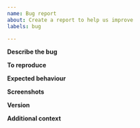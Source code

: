 ```yaml
---
name: Bug report
about: Create a report to help us improve
labels: bug

---
```


<!--
  ___ __  __ ____   ___  ____ _____  _    _   _ _____ 
 |_ _|  \/  |  _ \ / _ \|  _ \_   _|/ \  | \ | |_   _|
  | || |\/| | |_) | | | | |_) || | / _ \ |  \| | | |  
  | || |  | |  __/| |_| |  _ < | |/ ___ \| |\  | | |  
 |___|_|  |_|_|    \___/|_| \_\|_/_/   \_\_| \_| |_|     

IF YOU ARE REPORTING A CHEAT OR A SECURITY VULNERABILITY... STOP!

DO NOT MAKE A PUBLIC POST. GO BACK. CLICK THE 'VIEW POLICY' BUTTON.

    IF YOU HAVE TROUBLE FINDING THE RIGHT LINK:

  https://github.com/multitheftauto/mtasa-blue/security/policy

-->

**Describe the bug**
<!-- A clear and concise description of what the bug is. -->

**To reproduce**
<!--
Steps to reproduce the behaviour:
1. Go to '...'
2. Click on '....'
3. Scroll down to '....'
4. See error

Please paste reproduction resources (zip files) directly into this section.
-->

**Expected behaviour**
<!-- A clear and concise description of what you expected to happen. -->

**Screenshots**
<!--
If applicable, add screenshots to help explain your problem.
Please paste screenshots directly into this section. Do not provide imgur/tinypic/photobucket links.
-->

**Version**
<!--
Please provide the following information:
- server/client version (e.g, 1.1, 1.5.4)
- if you are running Wine, please say so, and say if Linux or macOS
- what operating system the server is running on, if relevant
-->

**Additional context**
<!-- Add any other context about the problem here -->
